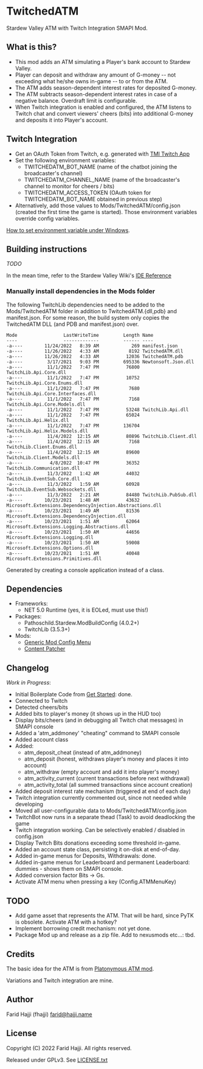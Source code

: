 # TwitchedATM

Stardew Valley ATM with Twitch Integration SMAPI Mod.

## What is this?

* This mod adds an ATM simulating a Player's bank account to Stardew Valley.
* Player can deposit and withdraw any amount of G-money -- not exceeding what he/she owns in-game -- to or from the ATM.
* The ATM adds season-dependent interest rates for deposited G-money.
* The ATM subtracts season-dependent interest rates in case of a negative balance. Overdraft limit is configurable.
* When Twitch integration is enabled and configured, the ATM listens to Twitch chat and convert viewers' cheers (bits) into additional G-money and deposits it into Player's account.

## Twitch Integration

* Get an OAuth Token from Twitch, e.g. generated with [TMI Twitch App](https://twitchapps.com/tmi/)
* Set the following environment variables:
  - TWITCHEDATM_BOT_NAME (name of the chatbot joining the broadcaster's channel)
  - TWITCHEDATM_CHANNEL_NAME (name of the broadcaster's channel to monitor for cheers / bits)
  - TWITCHEDATM_ACCESS_TOKEN (OAuth token for TWITCHEDATM_BOT_NAME obtained in previous step)
* Alternatively, add those values to Mods/TwitchedATM/config.json (created the first time the game is started). Those environment variables override config variables.

[How to set environment variable under Windows](https://learn.microsoft.com/en-us/powershell/module/microsoft.powershell.core/about/about_environment_variables?view=powershell-7.3).

## Building instructions

_TODO_

In the mean time, refer to the Stardew Valley Wiki's [IDE Reference](https://stardewvalleywiki.com/Modding:IDE_reference)

### Manually install dependencies in the Mods folder

The following TwitchLib dependencies need to be added to the Mods/TwitchedATM folder in addition to TwitchedATM.{dll,pdb} and manifest.json. For some reason, the build system only copies the TwitchedATM DLL (and PDB and manifest.json) over.

```
Mode                 LastWriteTime         Length Name
----                 -------------         ------ ----
-a----        11/24/2022   8:39 AM            269 manifest.json
-a----        11/26/2022   4:33 AM           8192 TwitchedATM.dll
-a----        11/26/2022   4:33 AM          12036 TwitchedATM.pdb
-a----         3/17/2021   9:03 PM         695336 Newtonsoft.Json.dll
-a----         11/1/2022   7:47 PM          76800 TwitchLib.Api.Core.dll
-a----         11/1/2022   7:47 PM          10752 TwitchLib.Api.Core.Enums.dll
-a----         11/1/2022   7:47 PM           7680 TwitchLib.Api.Core.Interfaces.dll
-a----         11/1/2022   7:47 PM           7168 TwitchLib.Api.Core.Models.dll
-a----         11/1/2022   7:47 PM          53248 TwitchLib.Api.dll
-a----         11/1/2022   7:47 PM          65024 TwitchLib.Api.Helix.dll
-a----         11/1/2022   7:47 PM         136704 TwitchLib.Api.Helix.Models.dll
-a----         11/4/2022  12:15 AM          80896 TwitchLib.Client.dll
-a----         11/4/2022  12:15 AM           7168 TwitchLib.Client.Enums.dll
-a----         11/4/2022  12:15 AM          89600 TwitchLib.Client.Models.dll
-a----          4/8/2022  10:47 PM          36352 TwitchLib.Communication.dll
-a----         11/3/2022   1:42 AM          44032 TwitchLib.EventSub.Core.dll
-a----         11/3/2022   1:59 AM          60928 TwitchLib.EventSub.Websockets.dll
-a----         11/3/2022   2:21 AM          84480 TwitchLib.PubSub.dll
-a----        10/23/2021   1:48 AM          43632 Microsoft.Extensions.DependencyInjection.Abstractions.dll
-a----        10/23/2021   1:49 AM          81536 Microsoft.Extensions.DependencyInjection.dll
-a----        10/23/2021   1:51 AM          62064 Microsoft.Extensions.Logging.Abstractions.dll
-a----        10/23/2021   1:50 AM          44656 Microsoft.Extensions.Logging.dll
-a----        10/23/2021   1:50 AM          59008 Microsoft.Extensions.Options.dll
-a----        10/23/2021   1:51 AM          40048 Microsoft.Extensions.Primitives.dll
```

Generated by creating a console application instead of a class.

## Dependencies

* Frameworks:
  - NET 5.0 Runtime (yes, it is EOLed, must use this!)
* Packages:
  - Pathoschild.Stardew.ModBuildConfig (4.0.2+)
  - TwitchLib (3.5.3+)
* Mods:
  - [Generic Mod Config Menu](https://www.nexusmods.com/stardewvalley/mods/5098)
  - [Content Patcher](https://www.nexusmods.com/stardewvalley/mods/1915)

## Changelog

_Work in Progress_:

* Initial Boilerplate Code from [Get Started](https://stardewvalleywiki.com/Modding:Modder_Guide/Get_Started): done.
* Connected to Twitch
* Detected cheers/bits
* Added bits to player's money (it shows up in the HUD too)
* Display bits/cheers (and in debugging all Twitch chat messages) in SMAPI console
* Added a 'atm_addmoney' "cheating" command to SMAPI console
* Added account class
* Added:
  - atm_deposit_cheat (instead of atm_addmoney)
  - atm_deposit (honest, withdraws player's money and places it into account)
  - atm_withdraw (empty account and add it into player's money)
  - atm_activity_current (current transactions before next withdrawal)
  - atm_activity_total (all summed transactions since account creation)
* Added deposit interest rate mechanism (triggered at end of each day)
* Twitch integration currently commented out, since not needed while developing
* Moved all user-configurable data to Mods/TwitchedATM/config.json
* TwitchBot now runs in a separate thead (Task) to avoid deadlocking the game
* Twitch integration working. Can be selectively enabled / disabled in config.json
* Display Twitch Bits donations exceeding some threshold in-game.
* Added an account state class, persisting it on-disk at end-of-day.
* Added in-game menus for Deposits, Withdrawals: done.
* Added in-game menus for Leaderboard and permanent Leaderboard: dummies - shows them on SMAPI console.
* Added conversion factor Bits -> Gs.
* Activate ATM menu when pressing a key (Config.ATMMenuKey)

## TODO

* Add game asset that represents the ATM. That will be hard, since PyTK is obsolete. Activate ATM with a hotkey?
* Implement borrowing credit mechanism: not yet done.
* Package Mod up and release as a zip file. Add to nexusmods etc...: tbd.

## Credits

The basic idea for the ATM is from [Platonymous ATM mod](https://github.com/Platonymous/Stardew-Valley-Mods/tree/master/ATM).

Variations and Twitch integration are mine.

## Author

Farid Hajji (fhajji) <farid@hajji.name>

## License

Copyright (C) 2022 Farid Hajji. All rights reserved.

Released under GPLv3. See [LICENSE.txt](LICENSE.txt)
